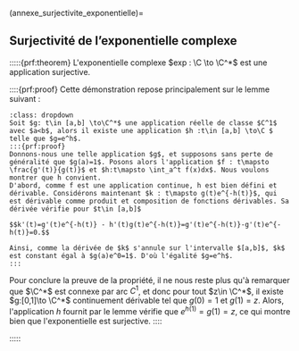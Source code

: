 
(annexe_surjectivite_exponentielle)=
## Surjectivité de l’exponentielle complexe
$\newcommand{\R}{\mathbb{R}}$
$\newcommand{\Q}{\mathbb{Q}}$
$\newcommand{\N}{\mathbb{N}}$
$\newcommand{\C}{\mathbb{C}}$
$\newcommand{\Z}{\mathbb{Z}}$

:::::{prf:theorem}
L'exponentielle complexe $exp : \C \to \C^*$ est une application surjective.

::::{prf:proof}
Cette démonstration repose principalement sur le lemme suivant : 
```{prf:lemma}
:class: dropdown
Soit $g: t\in [a,b] \to\C^*$ une application réelle de classe $C^1$ avec $a<b$, alors il existe une application $h :t\in [a,b] \to\C $ telle que $g=e^h$.
:::{prf:proof}
Donnons-nous une telle application $g$, et supposons sans perte de généralité que $g(a)=1$. Posons alors l'application $f : t\mapsto \frac{g'(t)}{g(t)}$ et $h:t\mapsto \int_a^t f(x)dx$. Nous voulons montrer que h convient. 
D'abord, comme f est une application continue, h est bien défini et dérivable. Considérons maintenant $k : t\mapsto g(t)e^{-h(t)}$, qui est dérivable comme produit et composition de fonctions dérivables. Sa dérivée vérifie pour $t\in [a,b]$

$$k'(t)=g'(t)e^{-h(t)} - h'(t)g(t)e^{-h(t)}=g'(t)e^{-h(t)}-g'(t)e^{-h(t)}=0.$$

Ainsi, comme la dérivée de $k$ s'annule sur l'intervalle $[a,b]$, $k$ est constant égal à $g(a)e^0=1$. D'où l'égalité $g=e^h$.
:::
```
Pour conclure la preuve de la propriété, il ne nous reste plus qu'à remarquer que $\C^*$ est connexe par arc $C^1$, et donc pour tout $z\in \C^*$, il existe $g:[0,1]\to \C^*$ continuement dérivable tel que $g(0)=1$ et $g(1)=z$. Alors, l'application $h$ fournit par le lemme vérifie que $e^{h(1)}=g(1)=z$, ce qui montre bien que l'exponentielle est surjective.
::::

:::::
